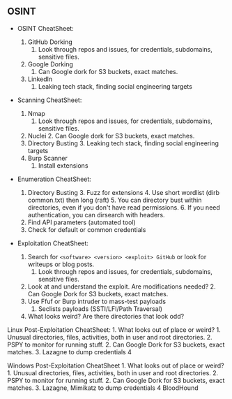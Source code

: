 
## OSINT

- OSINT CheatSheet:
    1. GitHub Dorking
	    1. Look through repos and issues, for credentials, subdomains, sensitive files.
    2. Google Dorking
	    1. Can Google dork for S3 buckets, exact matches.
    3. LinkedIn
	    1. Leaking tech stack, finding social engineering targets


- Scanning CheatSheet:
    1. Nmap
	    1. Look through repos and issues, for credentials, subdomains, sensitive files.
    2. Nuclei
	    2. Can Google dork for S3 buckets, exact matches.
    3. Directory Busting
	    3. Leaking tech stack, finding social engineering targets
	4. Burp Scanner
		1. Install extensions 

- Enumeration CheatSheet:
    1. Directory Busting 
	    3. Fuzz for extensions
	    4. Use short wordlist (dirb common.txt) then long (raft)
	    5. You can directory bust within directories, even if you don't have read permissions. 
	    6. If you need authentication, you can dirsearch with headers.
	2. Find API parameters (automated tool)
	3. Check for default or common credentials


- Exploitation CheatSheet:
    1. Search for  `<software> <version> <exploit> GitHub`   or look for writeups or blog posts.
	    1. Look through repos and issues, for credentials, subdomains, sensitive files.
    2. Look at and understand the exploit. Are modifications needed?
	    2. Can Google Dork for S3 buckets, exact matches.
	3. Use Ffuf or Burp intruder to mass-test payloads
		1. Seclists payloads (SSTI/LFI/Path Traversal)
	4. What looks weird? Are there directories that look odd?


Linux Post-Exploitation CheatSheet:
    1. What looks out of place or weird? 
	    1. Unusual directories, files, activities, both in user and root directories.
    2. PSPY to monitor for running stuff.
	    2. Can Google Dork for S3 buckets, exact matches.
	3. Lazagne to dump credentials
	4 


Windows Post-Exploitation CheatSheet
    1. What looks out of place or weird? 
	    1. Unusual directories, files, activities, both in user and root directories.
    2. PSPY to monitor for running stuff.
	    2. Can Google Dork for S3 buckets, exact matches.
	3. Lazagne, Mimikatz to dump credentials
	4 BloodHound






